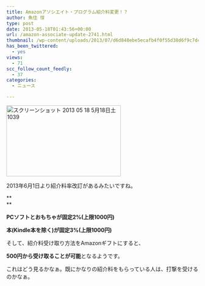 ```yaml
---
title: Amazonアソシエイト・プログラム紹介料変更！？
author: 魚住 惇
type: post
date: 2013-05-18T01:43:56+00:00
url: /amazon-associate-update-2741.html
thumbnail: /wp-content/uploads/2013/07/d6d848ebe5ecafb4f0f55d38d6f9c7dc.png
has_been_twittered:
  - yes
views:
  - 71
scc_follow_count_feedly:
  - 37
categories:
  - ニュース

---
```

<img decoding="async" loading="lazy" title="スクリーンショット 2013-05-18 5月18日土1039.png" src="/wp-content/uploads/2013/05/d6d848ebe5ecafb4f0f55d38d6f9c7dc.png" alt="スクリーンショット 2013 05 18 5月18日土1039" width="300" height="186" border="0" />

<!--more-->

2013年6月1日より紹介料率改訂があるみたいですね。

**  
** 

**PCソフトとおもちゃが固定2%(上限1000円)** 

**本(Kindle本を除く)が固定3%(上限1000円)**</p> 

そして、紹介料受け取り方法をAmazonギフトにすると、

**500円から受け取ることが可能**となるようです。</p> 

これはどう見るかなぁ。既にかなりの紹介料をもらっている人は、打撃を受けるのかなぁ。
